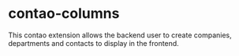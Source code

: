 contao-columns
===================

This contao extension allows the backend user to create companies, departments and contacts to display in the frontend.